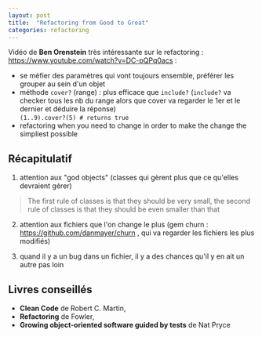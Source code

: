 ```yaml
---
layout: post
title:  "Refactoring from Good to Great"
categories: refactoring 
---
```


Vidéo de **Ben Orenstein** très intéressante sur le refactoring : <https://www.youtube.com/watch?v=DC-pQPq0acs> :  
- se méfier des paramètres qui vont toujours ensemble, préférer les grouper au sein d'un objet  
- méthode `cover?` (range) : plus efficace que `include?` (`include?` va checker tous les nb du range alors que cover va regarder le 1er et le dernier et déduire la réponse)  
`(1..9).cover?(5) # returns true`  
- refactoring when you need to change in order to make the change the simpliest possible

## Récapitulatif

1. attention aux "god objects" (classes qui gèrent plus que ce qu'elles devraient gérer)

>The first rule of classes is that they should be very small,
>the second rule of classes is that they should be even smaller than that

2. attention aux fichiers que l'on change le plus (gem churn : <https://github.com/danmayer/churn> , qui va regarder les fichiers les plus modifiés)

3. quand il y a un bug dans un fichier, il y a des chances qu'il y en ait un autre pas loin

## Livres conseillés 
- **Clean Code** de Robert C. Martin, 
- **Refactoring** de Fowler, 
- **Growing object-oriented software guided by tests** de Nat Pryce

